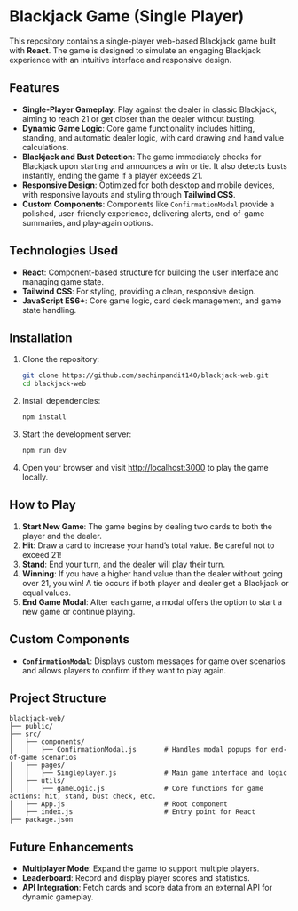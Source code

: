
# Blackjack Game (Single Player)

This repository contains a single-player web-based Blackjack game built with **React**. The game is designed to simulate an engaging Blackjack experience with an intuitive interface and responsive design. 

## Features

- **Single-Player Gameplay**: Play against the dealer in classic Blackjack, aiming to reach 21 or get closer than the dealer without busting.
- **Dynamic Game Logic**: Core game functionality includes hitting, standing, and automatic dealer logic, with card drawing and hand value calculations.
- **Blackjack and Bust Detection**: The game immediately checks for Blackjack upon starting and announces a win or tie. It also detects busts instantly, ending the game if a player exceeds 21.
- **Responsive Design**: Optimized for both desktop and mobile devices, with responsive layouts and styling through **Tailwind CSS**.
- **Custom Components**: Components like `ConfirmationModal` provide a polished, user-friendly experience, delivering alerts, end-of-game summaries, and play-again options.

## Technologies Used

- **React**: Component-based structure for building the user interface and managing game state.
- **Tailwind CSS**: For styling, providing a clean, responsive design.
- **JavaScript ES6+**: Core game logic, card deck management, and game state handling.

## Installation

1. Clone the repository:

   ```bash
   git clone https://github.com/sachinpandit140/blackjack-web.git
   cd blackjack-web
   ```

2. Install dependencies:

   ```bash
   npm install
   ```

3. Start the development server:

   ```bash
   npm run dev
   ```

4. Open your browser and visit [http://localhost:3000](http://localhost:3000) to play the game locally.

## How to Play

1. **Start New Game**: The game begins by dealing two cards to both the player and the dealer.
2. **Hit**: Draw a card to increase your hand’s total value. Be careful not to exceed 21!
3. **Stand**: End your turn, and the dealer will play their turn.
4. **Winning**: If you have a higher hand value than the dealer without going over 21, you win! A tie occurs if both player and dealer get a Blackjack or equal values.
5. **End Game Modal**: After each game, a modal offers the option to start a new game or continue playing.

## Custom Components

- **`ConfirmationModal`**: Displays custom messages for game over scenarios and allows players to confirm if they want to play again.
  
## Project Structure

```plaintext
blackjack-web/
├── public/
├── src/
│   ├── components/
│   │   ├── ConfirmationModal.js       # Handles modal popups for end-of-game scenarios
│   ├── pages/
│   │   ├── Singleplayer.js            # Main game interface and logic
│   ├── utils/
│   │   ├── gameLogic.js               # Core functions for game actions: hit, stand, bust check, etc.
│   ├── App.js                         # Root component
│   ├── index.js                       # Entry point for React
├── package.json
```

## Future Enhancements

- **Multiplayer Mode**: Expand the game to support multiple players.
- **Leaderboard**: Record and display player scores and statistics.
- **API Integration**: Fetch cards and score data from an external API for dynamic gameplay.
